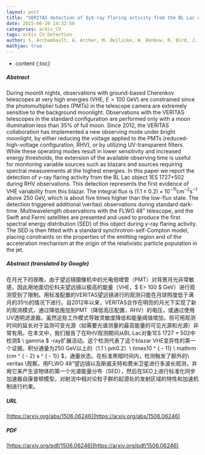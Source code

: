 ```yaml
---
layout: post
title: "VERITAS detection of $γ$-ray flaring activity from the BL Lac object 1ES 1727+502 during bright moonlight observations"
date: 2015-06-20 14:32:50
categories: arXiv_CV
tags: arXiv_CV Detection
author: S. Archambault, A. Archer, M. Beilicke, W. Benbow, R. Bird, J. Biteau, A. Bouvier, V. Bugaev, J. V Cardenzana, M. Cerruti, X. Chen, L. Ciupik, M. P. Connolly, W. Cui, H. J. Dickinson, J. Dumm, J. D. Eisch, M. Errando, A. Falcone, Q. Feng, J. P. Finley, H. Fleischhack, P. Fortin, L. Fortson, A. Furniss, G. H. Gillanders, S. Griffin, S. T. Griffiths, J. Grube, G. Gyuk, N. Håkansson, D. Hanna, J. Holder, T. B. Humensky, C. A. Johnson, P. Kaaret, P. Kar, M. Kertzman, Y. Khassen, D. Kieda, M. Krause, F. Krennrich, S. Kumar, M. J. Lang, G. Maier, S. McArthur, A. McCann, K. Meagher, J. Millis, P. Moriarty, R. Mukherjee, D. Nieto, A. O'Faoláin de Bhróithe, R. A. Ong, A. N. Otte, N. Park, M. Pohl, A. Popkow, H. Prokoph, E. Pueschel, J. Quinn, K. Ragan, L. C. Reyes, P. T. Reynolds,  et al. (19 additional authors not shown)
mathjax: true
---
```


* content
{:toc}

##### Abstract
During moonlit nights, observations with ground-based Cherenkov telescopes at very high energies (VHE, $E>100$ GeV) are constrained since the photomultiplier tubes (PMTs) in the telescope camera are extremely sensitive to the background moonlight. Observations with the VERITAS telescopes in the standard configuration are performed only with a moon illumination less than 35$\%$ of full moon. Since 2012, the VERITAS collaboration has implemented a new observing mode under bright moonlight, by either reducing the voltage applied to the PMTs (reduced-high-voltage configuration, RHV), or by utilizing UV-transparent filters. While these operating modes result in lower sensitivity and increased energy thresholds, the extension of the available observing time is useful for monitoring variable sources such as blazars and sources requiring spectral measurements at the highest energies. In this paper we report the detection of $\gamma$-ray flaring activity from the BL Lac object 1ES 1727+502 during RHV observations. This detection represents the first evidence of VHE variability from this blazar. The integral flux is $(1.1\pm0.2)\times10^{-11}\mathrm{cm^{-2}s^{-1}}$ above 250 GeV, which is about five times higher than the low-flux state. The detection triggered additional \veritas\ observations during standard dark-time. Multiwavelength observations with the FLWO 48" telescope, and the Swift and Fermi satellites are presented and used to produce the first spectral energy distribution (SED) of this object during $\gamma$-ray flaring activity. The SED is then fitted with a standard synchrotron-self-Compton model, placing constraints on the properties of the emitting region and of the acceleration mechanism at the origin of the relativistic particle population in the jet.

##### Abstract (translated by Google)
在月光下的夜晚，由于望远镜摄像机中的光电倍增管（PMT）对背景月光非常敏感，因此用地面切伦科夫望远镜以极高的能量（VHE，$ E> 100 $ GeV）进行观测受到了限制。用标准配置的VERITAS望远镜进行的观测只能在月球照度低于满月的35％的情况下进行。自2012年以来，VERITAS合作在明亮的月光下实现了新的观测模式，通过降低施加到PMT（降低高压配置，RHV）的电压，或通过使用UV透明滤波器。虽然这些工作模式导致灵敏度降低和能量阈值增加，但可用观测时间的延长对于监测可变光源（如需要光谱测量的最高能量的可见光源和光源）非常有用。在本文中，我们报告了在RHV观测期间从BL Lac对象1ES 1727 + 502中检测$ \ gamma $ -ray扩展活动。这个检测代表了这个blazar VHE变异性的第一个证据。积分通量为250 GeV以上的（1.1 \ pm0.2）\ times10 ^ { -  11} \ mathrm {cm ^ { -  2} s ^ { -  1}} $，通量状态。在标准黑暗时间内，检测触发了额外的\ veritas \观察。用FLWO 48“望远镜以及斯威夫特和费米卫星进行多波长观测，并用它来产生该物体的第一个光谱能量分布（SED），然后在SED上进行标准化同步加速器自康普顿模型，对射流中相对论粒子群的起源处的发射区域的特性和加速机制进行约束。

##### URL
[https://arxiv.org/abs/1506.06246](https://arxiv.org/abs/1506.06246)

##### PDF
[https://arxiv.org/pdf/1506.06246](https://arxiv.org/pdf/1506.06246)

